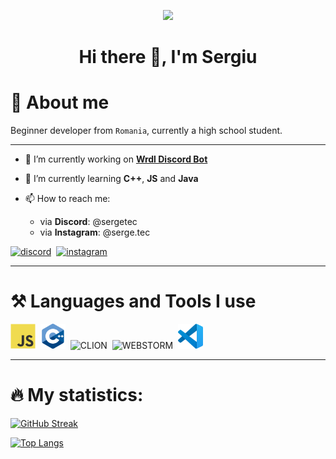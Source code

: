 <p align="center">
  <img height="160" src="https://bestanimations.com/media/computers/1641871444funny-computer-animated-gif-35.gif"> </img>
</p>
<h1 align = "center"> Hi there 👋, I'm Sergiu </h1>

# 📃 About me
Beginner developer from `Romania`, currently a high school student.

---

- 🔭 I’m currently working on **[Wrdl Discord Bot](https://github.com/Sergetec/Wrdl-Bot)**

- 🌱 I’m currently learning **C++**, **JS** and **Java**

- 📫 How to reach me:
  - via **Discord**: @sergetec
  - via **Instagram**: @serge.tec
 
[<img src='https://assets-global.website-files.com/6257adef93867e50d84d30e2/636e0a6a49cf127bf92de1e2_icon_clyde_blurple_RGB.png' alt='discord' height='40'/>](https://discord.com/users/333664530582208513)&nbsp;
[<img src='https://upload.wikimedia.org/wikipedia/commons/thumb/e/e7/Instagram_logo_2016.svg/768px-Instagram_logo_2016.svg.png' alt='instagram' height='45'/>](https://www.instagram.com/serge.tec/)

---

# ⚒️ Languages and Tools I use
<img src="https://github.com/devicons/devicon/blob/master/icons/javascript/javascript-original.svg" title="JS" alt="JS" width="40" height="40"/>&nbsp;
<img src="https://github.com/devicons/devicon/blob/master/icons/cplusplus/cplusplus-original.svg" title="CPLUSPLUS" alt="CPLUSPLUS" width="40" height="40"/>&nbsp;
<img src="https://pics.freeicons.io/uploads/icons/png/7547080541536207303-512.png" title="CLION" alt="CLION" width="40" height="40"/>&nbsp;
<img src="https://upload.wikimedia.org/wikipedia/commons/thumb/c/c0/WebStorm_Icon.svg/1024px-WebStorm_Icon.svg.png" title="WEBSTORM" alt="WEBSTORM" width="40" height="40"/>&nbsp;
<img src="https://github.com/devicons/devicon/blob/master/icons/vscode/vscode-original.svg" title="VSCODE" alt="VSCODE" width="40" height="40"/>

---

# 🔥 My statistics:

[![GitHub Streak](https://streak-stats.demolab.com?user=Sergetec&theme=onedark-duo)](https://git.io/streak-stats)

[![Top Langs](https://github-readme-stats.vercel.app/api/top-langs/?username=Sergetec&layout=compact&theme=vision-friendly-dark)](https://github.com/anuraghazra/github-readme-stats)
